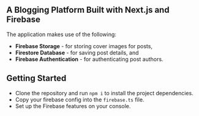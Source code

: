 ## A Blogging Platform Built with Next.js and Firebase

The application makes use of the following:

- **Firebase Storage** - for storing cover images for posts,
- **Firestore Database** - for saving post details, and
- **Firebase Authentication** - for authenticating post authors.

## Getting Started

- Clone the repository and run `npm i` to install the project dependencies.
- Copy your firebase config into the `firebase.ts` file.
- Set up the Firebase features on your console.
